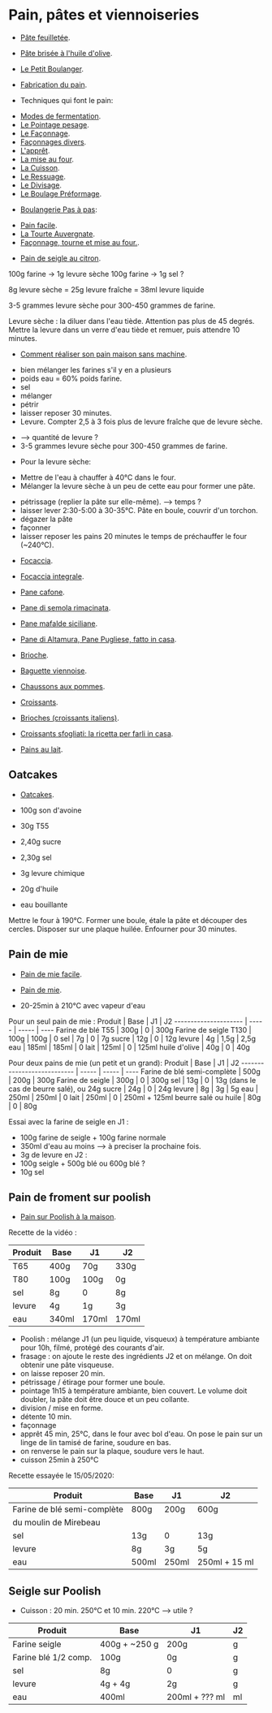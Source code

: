 # Pain, pâtes et viennoiseries

 * [Pâte feuilletée](http://www.marmiton.org/recettes/recette_pate-feuilletee_20642.aspx).
 * [Pâte brisée à l'huile d'olive](https://cuisine.journaldesfemmes.fr/recette/1013751-pate-brisee-a-l-huile-d-olive).

 * [Le Petit Boulanger](http://lepetitboulanger.com/index.htm).
 * [Fabrication du pain](https://fr.wikipedia.org/wiki/Fabrication_du_pain).
 * Techniques qui font le pain:
  + [Modes de fermentation](https://www.youtube.com/watch?v=Whc2JJnAFGU).
  + [Le Pointage pesage](https://www.youtube.com/watch?v=NX6dQzJXVoY).
  + [Le Façonnage](https://www.youtube.com/watch?v=PWjSa6xBwtw).
  + [Façonnages divers](https://www.youtube.com/watch?v=Et-0CkiOfR4).
  + [L'apprêt](https://www.youtube.com/watch?v=Ru562dfRFSg).
  + [La mise au four](https://www.youtube.com/watch?v=4NLKLZVLzQA).
  + [La Cuisson](https://www.youtube.com/watch?v=2q24hiVzPWE).
  + [Le Ressuage](https://www.youtube.com/watch?v=utkHgk5Z0YU).
  + [Le Divisage](https://www.youtube.com/watch?v=Ru2XLjXQfuE).
  + [Le Boulage Préformage](https://www.youtube.com/watch?v=zqsnz6XXqVs).
 * [Boulangerie Pas à pas](https://www.youtube.com/channel/UCyukUh-uOQJE6YqedFTkQlw):
  + [Pain facile](https://www.youtube.com/watch?v=GmgccO5yDOk).
  + [La Tourte Auvergnate](https://www.youtube.com/watch?v=1fHzga2ZL9o).
  + [Façonnage, tourne et mise au four.](https://www.youtube.com/watch?v=WdROz5L2n5Y).
  * [Pain de seigle au citron](https://www.youtube.com/watch?v=QhCXDNDY6w4).

  100g farine -> 1g levure sèche
  100g farine -> 1g sel ?

8g levure sèche = 25g levure fraîche = 38ml levure liquide

3-5 grammes levure sèche pour 300-450 grammes de farine.

Levure sèche : la diluer dans l'eau tiède. Attention pas plus de 45 degrés.
	Mettre la levure dans un verre d'eau tiède et remuer, puis attendre 10 minutes.

 * [Comment réaliser son pain maison sans machine](https://madame.lefigaro.fr/cuisine/conseils-et-etapes-pour-realiser-son-pain-maison-sans-machine-101016-117222).
  + bien mélanger les farines s'il y en a plusieurs
  + poids eau = 60% poids farine.
  + sel
  + mélanger
  + pétrir
  + laisser reposer 30 minutes.
  + Levure. Compter 2,5 à 3 fois plus de levure fraîche que de levure sèche.
   - --> quantité de levure ?
   - 3-5 grammes levure sèche pour 300-450 grammes de farine.
  + Pour la levure sèche:
   - Mettre de l'eau à chauffer à 40°C dans le four.
   - Mélanger la levure sèche à un peu de cette eau pour former une pâte.
  + pétrissage (replier la pâte sur elle-même). --> temps ?
  + laisser lever 2:30-5:00 à 30-35°C. Pâte en boule, couvrir d'un torchon. 
  + dégazer la pâte
  + façonner
  + laisser reposer les pains 20 minutes le temps de préchauffer le four (~240°C).

 * [Focaccia](https://ricette.giallozafferano.it/Focaccia.html).
 * [Focaccia integrale](https://ricette.giallozafferano.it/Focaccia-integrale.html).

 * [Pane cafone](http://ricette.giallozafferano.it/Pane-cafone.html).
 * [Pane di semola rimacinata](http://www.misya.info/ricetta/pane-di-semola-rimacinata.htm).
 * [Pane mafalde siciliane](http://ricette.giallozafferano.it/Mafalde-siciliane.html).
 * [Pane di Altamura, Pane Pugliese, fatto in casa](https://www.chefstefanobarbato.com/ita/ricette/pane-di-altamura-pane-pugliese-fatto-in-casa/).

 * [Brioche](https://www.marmiton.org/recettes/recette_brioche-de-micheline-26eme-rencontre_40232.aspx).
 * [Baguette viennoise](http://www.marmiton.org/recettes/recette_baguette-viennoise_30706.aspx).

 * [Chaussons aux pommes](http://www.marmiton.org/recettes/recette_chausson-aux-pommes-maison_16812.aspx).
 * [Croissants](https://www.meilleurduchef.com/fr/recette/croissant-facile.html).
 * [Brioches (croissants italiens)](https://ricette.giallozafferano.it/Brioches.html).
 * [Croissants sfogliati: la ricetta per farli in casa](https://video.cookist.it/video/an/Xnna_-SwH3PFLOiT).
 * [Pains au lait](http://www.marmiton.org/recettes/recette_petits-pain-au-lait-maison_220199.aspx).

## Oatcakes

 * [Oatcakes](https://www.allrecipes.com/recipe/257958/oatcakes/).

 * 100g son d'avoine
 * 30g T55
 * 2,40g sucre
 * 2,30g sel
 * 3g levure chimique
 * 20g d'huile
 * eau bouillante

Mettre le four à 190°C.
Former une boule, étale la pâte et découper des cercles.
Disposer sur une plaque huilée.
Enfourner pour 30 minutes.

## Pain de mie

 * [Pain de mie facile](https://www.youtube.com/watch?v=53ZWarr0Yyg).
 * [Pain de mie](https://cuisine.journaldesfemmes.fr/recette/309493-pain-de-mie).

 * 20-25min à 210°C avec vapeur d'eau

Pour un seul pain de mie :
Produit               | Base  | J1    | J2
--------------------- | ----- | ----- | ----
Farine de blé T55     | 300g  | 0     | 300g
Farine de seigle T130 | 100g  | 100g  | 0
sel                   | 7g    | 0     | 7g
sucre                 | 12g   | 0     | 12g
levure                | 4g    | 1,5g  | 2,5g
eau                   | 185ml | 185ml | 0
lait                  | 125ml | 0     | 125ml
huile d'olive         | 40g   | 0     | 40g

Pour deux pains de mie (un petit et un grand):
Produit                     | Base  | J1    | J2
--------------------------- | ----- | ----- | ----
Farine de blé semi-complète | 500g  | 200g  | 300g
Farine de seigle            | 300g  | 0     | 300g
sel                         | 13g   | 0     | 13g (dans le cas de beurre salé), ou 24g
sucre                       | 24g   | 0     | 24g
levure                      | 8g    | 3g    | 5g
eau                         | 250ml | 250ml | 0
lait                        | 250ml | 0     | 250ml + 125ml
beurre salé ou huile        | 80g   | 0     | 80g

Essai avec la farine de seigle en J1 :
 * 100g farine de seigle + 100g farine normale
 * 350ml d'eau au moins --> à preciser la prochaine fois.
 * 3g de levure
en J2 :
 * 100g seigle + 500g blé ou 600g blé ?
 * 10g sel

## Pain de froment sur poolish

 * [Pain sur Poolish à la maison](https://www.youtube.com/watch?v=Me7tGobX-Gw).

Recette de la vidéo :

Produit   | Base  | J1    | J2
--------- | ----- | ----- | ----
T65       | 400g  | 70g   | 330g
T80       | 100g  | 100g  | 0g
sel       | 8g    | 0     | 8g
levure    | 4g    | 1g    | 3g
eau       | 340ml | 170ml | 170ml

 * Poolish : mélange J1 (un peu liquide, visqueux) à température ambiante pour 10h, filmé, protégé des courants d'air.
 * frasage : on ajoute le reste des ingrédients J2 et on mélange. On doit obtenir une pâte visqueuse.
 * on laisse reposer 20 min.
 * pétrissage / étirage pour former une boule.
 * pointage 1h15 à température ambiante, bien couvert. Le volume doit doubler, la pâte doit être douce et un peu collante.
 * division / mise en forme.
 * détente 10 min.
 * façonnage
 * apprêt 45 min, 25°C, dans le four avec bol d'eau. On pose le pain sur un linge de lin tamisé de farine, soudure en bas.
 * on renverse le pain sur la plaque, soudure vers le haut.
 * cuisson 25min à 250°C

Recette essayée le 15/05/2020:

Produit                     | Base  | J1    | J2
--------------------------- | ----- | ----- | ----
Farine de blé semi-complète | 800g  | 200g  | 600g
du moulin de Mirebeau       |       |       |     
sel                         | 13g   | 0     | 13g
levure                      | 8g    | 3g    | 5g
eau                         | 500ml | 250ml | 250ml + 15 ml

## Seigle sur Poolish

  * Cuisson : 20 min. 250°C et 10 min. 220°C --> utile ?

Produit              | Base           | J1             | J2
-------------------- | -------------- | -------------- | ----
Farine seigle        | 400g + ~250 g  | 200g           |    g
Farine blé 1/2 comp. | 100g           |   0g           |    g
sel                  |   8g           |   0            |    g
levure               |   4g + 4g      |   2g           |    g
eau                  | 400ml          | 200ml + ??? ml |    ml



